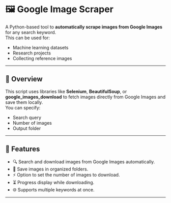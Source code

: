 # 🖼 Google Image Scraper

A Python-based tool to **automatically scrape images from Google Images** for any search keyword.  
This can be used for:
- Machine learning datasets
- Research projects
- Collecting reference images

---

## 📌 Overview
This script uses libraries like **Selenium**, **BeautifulSoup**, or **google_images_download** to fetch images directly from Google Images and save them locally.  
You can specify:
- Search query
- Number of images
- Output folder

---

## 🚀 Features
- 🔍 Search and download images from Google Images automatically.
- 📂 Save images in organized folders.
- ⚡ Option to set the number of images to download.
- ⏳ Progress display while downloading.
- 🌐 Supports multiple keywords at once.

---


